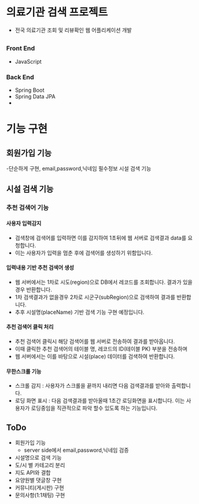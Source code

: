 # 의료기관 검색 프로젝트
- 전국 의료기관 조회 및 리뷰확인 웹 어플리케이션 개발

## 
### Front End
- JavaScript

### Back End
- Spring Boot
- Spring Data JPA
- 

# 기능 구현
## 회원가입 기능
  -단순하게 구현, email,password,닉네임 필수정보
 시설 검색 기능
## 시설 검색 기능
### 추천 검색어 기능
#### 사용자 입력감지
- 검색창에 검색어를 입력하면 이를 감지하여 1초뒤에 웹 서버로 검색결과 data를 요청합니다.
- 이는 사용자가 입력을 멈춘 후에 검색어를 생성하기 위함입니다.
#### 입력내용 기반 추천 검색어 생성
- 웹 서버에서는 1차로 시도(region)으로 DB에서 레코드를 조회합니다. 결과가 있을경우 반환합니다.
- 1차 검색결과가 없을경우 2차로 시군구(subRegion)으로 검색하여 결과를 반환합니다.
- 추후 시설명(placeName) 기반 검색 기능 구현 예정입니다.
#### 추천 검색어 클릭 처리
- 추천 검색어 클릭시 해당 검색어를 웹 서버로 전송하여 결과를 받아옵니다.
- 이때 클릭한 추천 검색어의 테이블 명, 레코드의 ID(테이블 PK) 부분을 전송하며
- 웹 서버에서는  이를 바탕으로 시설(place) 데이터를 검색하여 반환합니다.

#### 무한스크롤 기능
- 스크롤 감지 : 사용자가 스크롤을 끝까지 내리면 다음 검색결과를 받아와 출력합니다.
- 로딩 화면 표시 : 다음 검색결과를 받아올때 1초간 로딩화면을 표시합니다. 이는 사용자가 로딩중임을 직관적으로 파악 할수 있도록 하는 기능입니다.

## ToDo
- 회원가입 기능
    - server side에서 email,password,닉네임 검증
- 시설명으로 검색 기능 
- 도/시 별 카테고리 분리
- 지도 API와 결합
- 요양원별 댓글창 구현
- 커뮤니티(게시판) 구현
- 문의사항(1:1채팅) 구현
